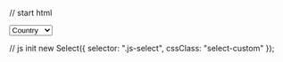 // start html

<select  class="js-select">
	<option value="placeholder" data-placeholder="true">Country</option>
	<option value="" >USA</option>
	<option value="" >Spain</option>
	<option value="" >Italy</option>
	<option disabled="disabled" value="">Portugal</option>
	<option value="" >Germany</option>
</select>
  
 // js init
 new Select({
	selector: ".js-select",
  cssClass: "select-custom"
});
  
  
  

